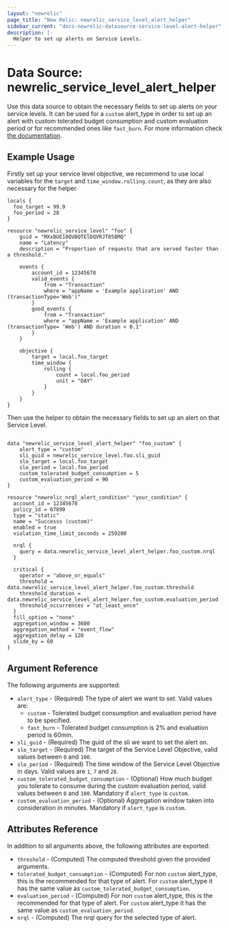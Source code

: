 ```yaml
---
layout: "newrelic"
page_title: "New Relic: newrelic_service_level_alert_helper"
sidebar_current: "docs-newrelic-datasource-service-level-alert-helper"
description: |-
  Helper to set up alerts on Service Levels.
---
```


# Data Source: newrelic\_service\_level\_alert\_helper

Use this data source to obtain the necessary fields to set up alerts on your service levels. It can be used for a `custom` alert_type in order to set up an alert with custom tolerated budget consumption and custom evaluation period or for recommended ones like `fast_burn`. For more information check [the documentation](https://docs.newrelic.com/docs/service-level-management/alerts-slm/).

## Example Usage

Firstly set up your service level objective, we recommend to use local variables for the `target` and `time_window.rolling.count`, as they are also necessary for the helper.

```hcl
locals {
  foo_target = 99.9
  foo_period = 28
}

resource "newrelic_service_level" "foo" {
    guid = "MXxBUE18QVBQTElDQVRJT058MQ"
    name = "Latency"
    description = "Proportion of requests that are served faster than a threshold."

    events {
        account_id = 12345678
        valid_events {
            from = "Transaction"
            where = "appName = 'Example application' AND (transactionType='Web')"
        }
        good_events {
            from = "Transaction"
            where = "appName = 'Example application' AND (transactionType= 'Web') AND duration < 0.1"
        }
    }

    objective {
        target = local.foo_target
        time_window {
            rolling {
                count = local.foo_period
                unit = "DAY"
            }
        }
    }
}
```
Then use the helper to obtain the necessary fields to set up an alert on that Service Level.

```hcl

data "newrelic_service_level_alert_helper" "foo_custom" {
    alert_type = "custom"
    sli_guid = newrelic_service_level.foo.sli_guid
    slo_target = local.foo_target
    slo_period = local.foo_period
    custom_tolerated_budget_consumption = 5
    custom_evaluation_period = 90
}

resource "newrelic_nrql_alert_condition" "your_condition" {
  account_id = 12345678
  policy_id = 67890
  type = "static"
  name = "Successs (custom)"
  enabled = true
  violation_time_limit_seconds = 259200

  nrql {
    query = data.newrelic_service_level_alert_helper.foo_custom.nrql
  }

  critical {
    operator = "above_or_equals"
    threshold = data.newrelic_service_level_alert_helper.foo_custom.threshold
    threshold_duration = data.newrelic_service_level_alert_helper.foo_custom.evaluation_period
    threshold_occurrences = "at_least_once"
  }
  fill_option = "none"
  aggregation_window = 3600
  aggregation_method = "event_flow"
  aggregation_delay = 120
  slide_by = 60
}
```


## Argument Reference

The following arguments are supported:

  * `alert_type` - (Required) The type of alert we want to set. Valid values are:
    * `custom` - Tolerated budget consumption and evaluation period have to be specified.
    * `fast_burn` - Tolerated budget consumption is 2% and evaluation period is 60min.
  * `sli_guid` - (Required) The guid of the sli we want to set the alert on.
  * `slo_target` - (Required) The target of the Service Level Objective, valid values between `0` and `100`.
  * `slo_period` - (Required) The time window of the Service Level Objective in days. Valid values are `1`, `7` and `28`.
  * `custom_tolerated_budget_consumption` - (Optional) How much budget you tolerate to consume during the custom evaluation period, valid values between `0` and `100`. Mandatory if `alert_type` is `custom`.
  * `custom_evaluation_period` - (Optional) Aggregation window taken into consideration in minutes. Mandatory if `alert_type` is `custom`.

## Attributes Reference

In addition to all arguments above, the following attributes are exported:

  * `threshold` - (Computed) The computed threshold given the provided arguments.
  * `tolerated_budget_consumption` - (Computed) For non `custom` alert_type, this is the recommended for that type of alert. For `custom` alert_type it has the same value as `custom_tolerated_budget_consumption`.
  * `evaluation_period` - (Computed) For non `custom` alert_type, this is the recommended for that type of alert. For `custom` alert_type it has the same value as `custom_evaluation_period`.
  * `nrql` - (Computed) The nrql query for the selected type of alert.
